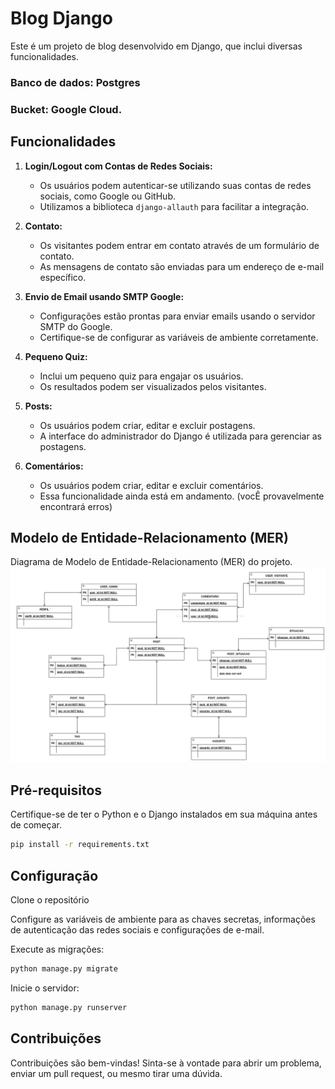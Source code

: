 # Blog Django

Este é um projeto de blog desenvolvido em Django, que inclui diversas funcionalidades.
### Banco de dados: Postgres
### Bucket: Google Cloud. 

## Funcionalidades

1. **Login/Logout com Contas de Redes Sociais:**
   - Os usuários podem autenticar-se utilizando suas contas de redes sociais, como Google ou GitHub.
   - Utilizamos a biblioteca `django-allauth` para facilitar a integração.

2. **Contato:**
   - Os visitantes podem entrar em contato através de um formulário de contato.
   - As mensagens de contato são enviadas para um endereço de e-mail específico.

3. **Envio de Email usando SMTP Google:**
   - Configurações estão prontas para enviar emails usando o servidor SMTP do Google.
   - Certifique-se de configurar as variáveis de ambiente corretamente.

4. **Pequeno Quiz:**
   - Inclui um pequeno quiz para engajar os usuários.
   - Os resultados podem ser visualizados pelos visitantes.

5. **Posts:**
   - Os usuários podem criar, editar e excluir postagens.
   - A interface do administrador do Django é utilizada para gerenciar as postagens.
     
5. **Comentários:**
   - Os usuários podem criar, editar e excluir comentários.
   - Essa funcionalidade ainda está em andamento. (vocÊ provavelmente encontrará erros)
     
## Modelo de Entidade-Relacionamento (MER)

Diagrama de Modelo de Entidade-Relacionamento (MER) do projeto.
![Diagrama MER](https://github.com/BrendaAndreia/blogTi/blob/main/MER.jpg?raw=true)

## Pré-requisitos

Certifique-se de ter o Python e o Django instalados em sua máquina antes de começar.

```bash
pip install -r requirements.txt
```
## Configuração
Clone o repositório

Configure as variáveis de ambiente para as chaves secretas, informações de autenticação das redes sociais e configurações de e-mail.

Execute as migrações:
```bash
python manage.py migrate
```
Inicie o servidor:
```bash
python manage.py runserver
```
## Contribuições
Contribuições são bem-vindas! Sinta-se à vontade para abrir um problema, enviar um pull request, ou mesmo tirar uma dúvida. 
